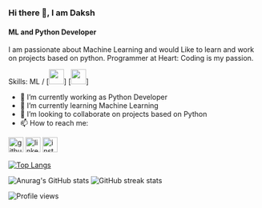 ### Hi there 👋, I am Daksh
#### ML and Python Developer
I am passionate about Machine Learning and would Like to learn and work on projects based on python.
Programmer at Heart: Coding is my passion.

Skills: ML / [<img 
src='https://camo.githubusercontent.com/e9306bcaa5457a3bb58aa38c9f2fb71e856479bd7a3726204ca07412e45f667f/68747470733a2f2f7777772e766563746f726c6f676f2e7a6f6e652f6c6f676f732f707974686f6e2f707974686f6e2d69636f6e2e737667' height='30'>] [<img 
src='https://symbols.getvecta.com/stencil_97/43_tensorflow-icon.f7092db2bd.svg' height='30'>]

- 🔭 I’m currently working as Python Developer
- 🌱 I’m currently learning Machine Learning
- 👯 I’m looking to collaborate on projects based on Python
- 📫 How to reach me:  


[<img src='https://camo.githubusercontent.com/b2d1ae072c968dbeaf2232f0e1071ae5a7b218b11caec1ae5c69c10ef370a3cc/68747470733a2f2f696d672e736869656c64732e696f2f62616467652f6769746875622d2532333234323932652e7376673f267374796c653d666f722d7468652d6261646765266c6f676f3d676974687562266c6f676f436f6c6f723d7768697465' alt='github' height='30'>](https://github.com/helloitsdaksh/)  [<img src='https://camo.githubusercontent.com/5e3d78e5310a41c0667e07077cf93596229de398b154b83885dc068874ed5365/68747470733a2f2f696d672e736869656c64732e696f2f62616467652f6c696e6b6564696e2d2532333145373742352e7376673f267374796c653d666f722d7468652d6261646765266c6f676f3d6c696e6b6564696e266c6f676f436f6c6f723d7768697465' alt='linkedin' height='30'>](https://www.linkedin.com/in/daksh-patel-3a67101a3?trk=people-guest_people_search-card//)  [<img src='https://camo.githubusercontent.com/eff3e7484b1754de8279027247ccec9c3deaeb76b4c4946c5d634a8579c2c1ce/68747470733a2f2f696d672e736869656c64732e696f2f62616467652f696e7374616772616d2d2532333030303030302e7376673f267374796c653d666f722d7468652d6261646765266c6f676f3d696e7374616772616d266c6f676f436f6c6f723d7768697465' alt='instagram' height='30'>](https://www.instagram.com/iamdaksh_patel/)  



[![Top Langs](https://github-readme-stats.vercel.app/api/top-langs/?username=helloitsdaksh&layout=compact&show_icons=true&theme=dracula)](https://github.com/anuraghazra/github-readme-stats)

![Anurag's GitHub stats](https://github-readme-stats.vercel.app/api?username=helloitsdaksh&show_icons=true&theme=dracula)
![GitHub streak stats](https://github-readme-streak-stats.herokuapp.com/?user=helloitsdaksh&show_icons=true&theme=dracula)  


![Profile views](https://gpvc.arturio.dev/helloitsdaksh)  
